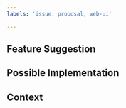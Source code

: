 ```yaml
---
labels: 'issue: proposal, web-ui'

---
```


<!--- Provide a general summary of the issue in the Title above -->

## Feature Suggestion
<!--- If you're looking for help, please see https://sensuapp.org/support for resources --->
<!--- Tell us how we could improve your experience -->

## Possible Implementation
<!--- Not obligatory, but ideas as to the implementation of the addition or change -->

## Context
<!--- How has this issue affected you? What are you trying to accomplish? -->
<!--- Providing context (e.g. links to configuration settings, stack strace or log data) helps us come up with a solution that is most useful in the real world -->

